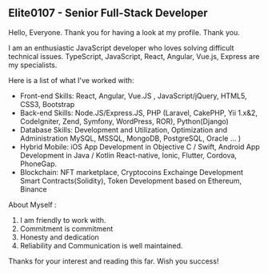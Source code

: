 ## Elite0107 - Senior Full-Stack Developer

Hello, Everyone. Thank you for having a look at my profile. Thank you.

I am an enthusiastic JavaScript developer who loves solving difficult technical issues.
TypeScript, JavaScript, React, Angular, Vue.js, Express are my specialists.

Here is a list of what I've worked with:

- Front-end Skills: React, Angular, Vue.JS , JavaScript/jQuery,
  HTML5, CSS3, Bootstrap
- Back-end Skills:  Node.JS/Express.JS, 
  PHP (Laravel, CakePHP, Yii 1.x&2, CodeIgniter, Zend, 
  Symfony, WordPress, ROR), 
  Python(Django)
- Database Skills: Development and Utilization,
	Optimization and Administration 
	MySQL, MSSQL, MongoDB, PostgreSQL, Oracle ... )
- Hybrid Mobile: iOS App Development in Objective C / Swift,
  Android App Development in Java / Kotlin
  React-native, Ionic, Flutter, Cordova, PhoneGap.
- Blockchain: NFT marketplace, Cryptocoins Exchainge Development
  Smart Contracts(Solidity), Token Development based on Ethereum, Binance
  
About Myself :
1. I am friendly to work with.
2. Commitment is commitment
3. Honesty and dedication
4. Reliability and Communication is well maintained.

Thanks for your interest and reading this far.
Wish you success!
